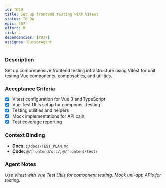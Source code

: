 ```yaml
---
id: T059
title: Set up frontend testing with Vitest
status: To Do
epic: E07
effort: M
risk: L
dependencies: [T037]
assignee: CursorAgent
---
```


### Description

Set up comprehensive frontend testing infrastructure using Vitest for unit testing Vue components, composables, and utilities.

### Acceptance Criteria

- [x] Vitest configuration for Vue 3 and TypeScript
- [x] Vue Test Utils setup for component testing
- [x] Testing utilities and helpers
- [x] Mock implementations for API calls
- [x] Test coverage reporting

### Context Binding

- **Docs:** `@/docs/TEST_PLAN.md`
- **Code:** `@/frontend/src/`, `@/frontend/test/`

### Agent Notes

*Use Vitest with Vue Test Utils for component testing. Mock uni-app APIs for testing.* 